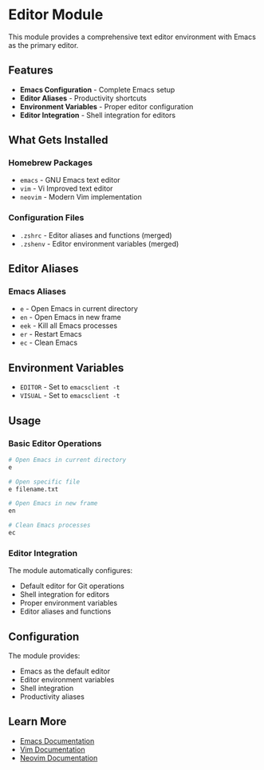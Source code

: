 # Editor Module

This module provides a comprehensive text editor environment with Emacs as the primary editor.

## Features

- **Emacs Configuration** - Complete Emacs setup
- **Editor Aliases** - Productivity shortcuts
- **Environment Variables** - Proper editor configuration
- **Editor Integration** - Shell integration for editors

## What Gets Installed

### Homebrew Packages
- `emacs` - GNU Emacs text editor
- `vim` - Vi Improved text editor
- `neovim` - Modern Vim implementation

### Configuration Files
- `.zshrc` - Editor aliases and functions (merged)
- `.zshenv` - Editor environment variables (merged)

## Editor Aliases

### Emacs Aliases
- `e` - Open Emacs in current directory
- `en` - Open Emacs in new frame
- `eek` - Kill all Emacs processes
- `er` - Restart Emacs
- `ec` - Clean Emacs

## Environment Variables

- `EDITOR` - Set to `emacsclient -t`
- `VISUAL` - Set to `emacsclient -t`

## Usage

### Basic Editor Operations
```bash
# Open Emacs in current directory
e

# Open specific file
e filename.txt

# Open Emacs in new frame
en

# Clean Emacs processes
ec
```

### Editor Integration
The module automatically configures:
- Default editor for Git operations
- Shell integration for editors
- Proper environment variables
- Editor aliases and functions

## Configuration

The module provides:
- Emacs as the default editor
- Editor environment variables
- Shell integration
- Productivity aliases

## Learn More

- [Emacs Documentation](https://www.gnu.org/software/emacs/documentation.html)
- [Vim Documentation](https://vimdoc.sourceforge.net/)
- [Neovim Documentation](https://neovim.io/doc/)
